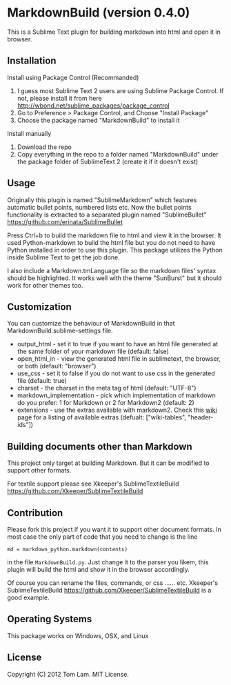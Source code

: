 # MarkdownBuild (version 0.4.0)

This is a Sublime Text plugin for building markdown into html and open it in browser.

## Installation

Install using Package Control (Recommanded)

1. I guess most Sublime Text 2 users are using Sublime Package Control. If not, please install it from here <http://wbond.net/sublime_packages/package_control>
2. Go to Preference > Package Control, and Choose "Install Package"
3. Choose the package named "MarkdownBuild" to install it

Install manually

1. Download the repo
2. Copy everything in the repo to a folder named "MarkdownBuild" under the package folder of SublimeText 2 (create it if it doesn't exist)

## Usage

Originally this plugin is named "SublimeMarkdown" which features automatic bullet points, numbered lists etc. Now the bullet points functionality is extracted to a separated plugin named "SublimeBullet" <https://github.com/erinata/SublimeBullet> 

Press Ctrl+b to build the markdown file to html and view it in the browser. It used Python-markdown to build the html file but you do not need to have Python installed in order to use this plugin. This package utilizes the Python inside Sublime Text to get the job done.

I also include a Markdown.tmLanguage file so the markdown files' syntax should be highlighted. It works well with the theme "SunBurst" but it should work for other themes too.

## Customization

You can customize the behaviour of MarkdownBuild in that MarkdownBuild.sublime-settings file.

- output_html - set it to true if you want to have an html file generated at the same folder of your markdown file (default: false)
- open_html_in - view the generated html file in sublimetext, the browser, or both (default: "browser")
- use_css - set it to false if you do not want to use css in the generated file (default: true)
- charset - the charset in the meta tag of html (default: "UTF-8")
- markdown_implementation - pick which implementation of markdown do you prefer: 1 for Markdown or 2 for Markdown2 (default: 2)
- extensions - use the extras available with markdown2. Check this [wiki](https://github.com/trentm/python-markdown2/wiki/Extras) page for a listing of available extras (defualt: ["wiki-tables", "header-ids"])

## Building documents other than Markdown

This project only target at building Markdown. But it can be modified to support other formats.

For textile support please see Xkeeper's SublimeTextileBuild <https://github.com/Xkeeper/SublimeTextileBuild>

## Contribution

Please fork this project if you want it to support other document formats. In most case the only part of code that you need to change is the line

    md = markdown_python.markdown(contents)

in the file `MarkdownBuild.py`. Just change it to the parser you likem, this plugin will build the html and show it in the browser accordingly.

Of course you can rename the files, commands, or css ...... etc. Xkeeper's SublimeTextileBuild <https://github.com/Xkeeper/SublimeTextileBuild> is a good example.

## Operating Systems

This package works on Windows, OSX, and Linux

## License

Copyright (C) 2012 Tom Lam. MIT License.
  
